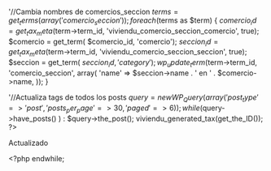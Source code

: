 

'//Cambia nombres de comercios_seccion
$terms = get_terms(array('comercio_seccion'));
foreach ($terms as $term) {
	$comercio_id = get_tax_meta($term->term_id, 'viviendu_comercio_seccion_comercio', true); 
	$comercio = get_term( $comercio_id, 'comercio');
	$seccion_id = get_tax_meta($term->term_id, 'viviendu_comercio_seccion_seccion', true); 
	$seccion = get_term( $seccion_id, 'category');
	wp_update_term($term->term_id, 'comercio_seccion', array(
		'name' => $seccion->name . ' en ' . $comercio->name,
	));
}


'//Actualiza tags de todos los posts
$query = new WP_Query(array('post_type' => 'post', 'posts_per_page' => 30, 'paged' => 6));
while ($query->have_posts() ) : $query->the_post();
    viviendu_generated_tax(get_the_ID());
    ?><p>Actualizado <?php the_title(); ?></p><?php 
endwhile;